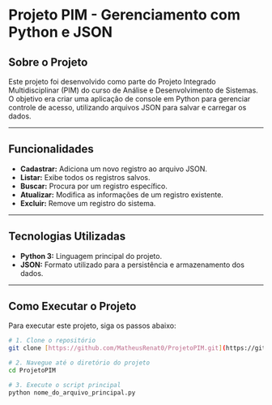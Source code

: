 # Projeto PIM - Gerenciamento com Python e JSON

## Sobre o Projeto
Este projeto foi desenvolvido como parte do Projeto Integrado Multidisciplinar (PIM) do curso de Análise e Desenvolvimento de Sistemas. O objetivo era criar uma aplicação de console em Python para gerenciar controle de acesso, utilizando arquivos JSON para salvar e carregar os dados.

---

## Funcionalidades
- **Cadastrar:** Adiciona um novo registro ao arquivo JSON.
- **Listar:** Exibe todos os registros salvos.
- **Buscar:** Procura por um registro específico.
- **Atualizar:** Modifica as informações de um registro existente.
- **Excluir:** Remove um registro do sistema.

---

## Tecnologias Utilizadas
- **Python 3:** Linguagem principal do projeto.
- **JSON:** Formato utilizado para a persistência e armazenamento dos dados.

---

## Como Executar o Projeto
Para executar este projeto, siga os passos abaixo:
```bash
# 1. Clone o repositório
git clone [https://github.com/MatheusRenat0/ProjetoPIM.git](https://github.com/MatheusRenat0/ProjetoPIM.git)

# 2. Navegue até o diretório do projeto
cd ProjetoPIM

# 3. Execute o script principal
python nome_do_arquivo_principal.py
